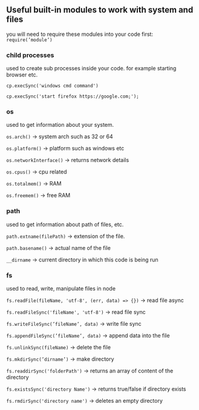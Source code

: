 ## Useful built-in modules to work with system and files

you will need to require these modules into your code first: `require(’module’)`

### child processes

used to create sub processes inside your code. for example starting browser etc.

`cp.execSync('windows cmd command')`

`cp.execSync('start firefox https://google.com;');`

### os

used to get information about your system.

`os.arch()` → system arch such as 32 or 64

`os.platform()` → platform such as windows etc

`os.networkInterface()` → returns network details

`os.cpus()` → cpu related

`os.totalmem()` → RAM

`os.freemem()` → free RAM

### path

used to get information about path of files, etc.

`path.extname(filePath)` → extension of the file.

`path.basename()` → actual name of the file

`__dirname` → current directory in which this code is being run

### fs

used to read, write, manipulate files in node

`fs.readFile(fileName, 'utf-8', (err, data) => {})` → read file async

`fs.readFileSync('fileName', 'utf-8')` → read file sync

`fs.writeFileSync(’fileName’, data)` → write file sync

`fs.appendFileSync(’fileName’, data)` → append data into the file

`fs.unlinkSync(fileName)` → delete the file

`fs.mkdirSync(’dirname’)` → make directory

`fs.readdirSync('folderPath')` → returns an array of content of the directory

`fs.existsSync('directory Name')` → returns true/false if directory exists

`fs.rmdirSync('directory name')` → deletes an empty directory
